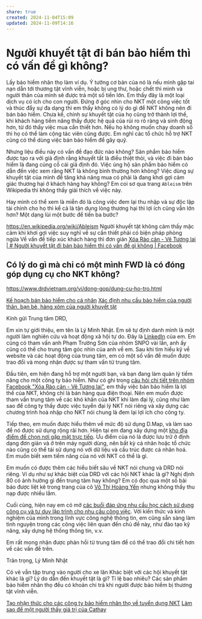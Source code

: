 ```yaml
---
share: true
created: 2024-11-04T15:09
updated: 2024-11-09T14:16
---
```

# Người khuyết tật đi bán bảo hiểm thì có vấn đề gì không? 
Lấy bảo hiểm nhân thọ làm ví dụ. Ý tưởng cơ bản của nó là nếu mình gặp tai nạn dẫn tới thương tật vĩnh viễn, hoặc bị ung thư, hoặc chết thì mình và người thân của mình sẽ được trả một số tiền lớn. Em thấy đây là một loại dịch vụ có ích cho con người. Đứng ở góc nhìn cho NKT một công việc tốt và thúc đẩy sự đa dạng thì em thấy không có lý do gì để NKT không nên đi bán bảo hiểm. Chưa kể, chính sự khuyết tật của họ cũng trở thành lợi thế, khi khách hàng tiềm năng thấy được hệ quả của rủi ro rõ ràng và sinh động hơn, từ đó thấy việc mua cần thiết hơn. Nếu họ không muốn chạy doanh số thì họ có thể làm cộng tác viên cũng được. Em nghĩ các tổ chức hỗ trợ NKT cũng có thể dùng việc bán bảo hiểm để gây quỹ.

Nhưng liệu điều này có vấn đề đạo đức nào không? Sản phẩm bảo hiểm được tạo ra với giả định rằng khuyết tất là điều thiệt thòi, và việc đi bán bảo hiểm là đang củng cố cái giả định đó. Việc ủng hộ sản phẩm bảo hiểm có dẫn đến việc xem rằng NKT là không bình thường hơn không? Việc dùng sự khuyết tật của mình để tăng khả năng mua có phải là đang khơi gợi cảm giác thương hại ở khách hàng hay không? Em coi sơ qua trang `Ableism` trên Wikipedia thì không thấy giải thích về việc này.

Hay mình có thể xem là miễn đó là công việc đem lại thu nhập và sự độc lập tài chính cho họ thì kể cả là tận dụng lòng thương hại thì lợi ích cũng vẫn lớn hơn? Một dạng lùi một bước để tiến ba bước?

https://en.wikipedia.org/wiki/Ableism
Người khuyết tật không cảm thấy mặc cảm khi 
khơi gợi việc suy nghĩ về sự cần thiết phải có biện pháp phòng ngừa
Về vấn đề tiếp xúc khách hàng thì đơn giản 
[Xóa Rào cản - Vẽ Tương lai | # Người khuyết tật đi bán bảo hiểm thì có vấn đề gì không | Facebook](https://www.facebook.com/groups/435488508882765/posts/571568648608083/)


## Có lý do gì mà chỉ có một mình FWD là có đóng góp dụng cụ cho NKT không?
https://www.drdvietnam.org/vi/dong-gop/dung-cu-ho-tro.html

[Kế hoạch bán bảo hiểm cho cá nhân](../../K%E1%BA%BF%20ho%E1%BA%A1ch/K%E1%BA%BF%20ho%E1%BA%A1ch%20b%C3%A1n%20b%E1%BA%A3o%20hi%E1%BB%83m%20cho%20c%C3%A1%20nh%C3%A2n.md)
[Xác định nhu cầu bảo hiểm của người thân, bạn bè, hàng xóm của người khuyết tật](../../Nghi%C3%AAn%20c%E1%BB%A9u%20ng%C6%B0%E1%BB%9Di%20d%C3%B9ng/X%C3%A1c%20%C4%91%E1%BB%8Bnh%20nhu%20c%E1%BA%A7u%20b%E1%BA%A3o%20hi%E1%BB%83m%20c%E1%BB%A7a%20ng%C6%B0%E1%BB%9Di%20th%C3%A2n,%20b%E1%BA%A1n%20b%C3%A8,%20h%C3%A0ng%20x%C3%B3m%20c%E1%BB%A7a%20ng%C6%B0%E1%BB%9Di%20khuy%E1%BA%BFt%20t%E1%BA%ADt.md)


Kính gửi Trung tâm DRD,

Em xin tự giới thiệu, em tên là Lý Minh Nhật. Em sẽ tự định danh mình là một người làm nghiên cứu và hoạt động xã hội tự do. Đây là [LinkedIn](https://doi-thoai.deno.dev/r8.2D.1) của em. Em cũng có tham vấn anh Phạm Trường Sơn của nhóm SNPO vài lần, anh ấy cũng có thể cho trung tâm góc nhìn của anh về em. Sau khi tìm hiểu kỹ về website và các hoạt động của trung tâm, em có một số vấn đề muốn được trao đổi và mong nhận được sự tham vấn từ trung tâm.

Đầu tiên, em hiện đang hỗ trợ một người bạn, và bạn đang làm quản lý tiềm năng cho một công ty bảo hiểm. Như có ghi trong [câu hỏi chi tiết trên nhóm Facebook "Xóa Rào cản - Vẽ Tương lai"](https://www.facebook.com/groups/435488508882765/posts/571568648608083/), em thấy việc bán bảo hiểm là lợi thế của NKT, không chỉ là bán hàng qua điện thoại. Nên em muốn được tham vấn trung tâm về các khó khăn của NKT khi làm đại lý, cũng như làm sao để công ty thấy được việc tuyển đại lý NKT nói riêng và xây dựng các chương trình hoà nhập cho NKT nói chung là đem lại lợi ích cho công ty.

Tiếp theo, em muốn được hiểu thêm về mức độ sử dụng D.Map, và làm sao để nó được sử dụng rộng rãi hơn. Hiện tại em đang xây dựng một [kho địa điểm để chọn nơi gặp mặt trực tiếp](https://doi-thoai.deno.dev/UX.2D.1). Ưu điểm của nó là được lưu trữ ở định dạng đơn giản và ở trên máy người dùng, nên bất kỳ cá nhân hoặc tổ chức nào cũng có thể tái sử dụng nó với dữ liệu và cấu trúc được cá nhân hoá. Em muốn biết xem tiềm năng của nó với NKT có thể là gì. 

Em muốn có được thêm các hiểu biết sâu về NKT nói chung và DRD nói riêng. Ví dụ như sự khác biệt của DRD với các hội NKT khác là gì? Nghị định 80 có ảnh hưởng gì đến trung tâm hay không? Em có đọc qua một số bài báo được liệt kê trong trang của cô [Võ Thị Hoàng Yến](https://www.drdvietnam.org/vi/nhan-vien-drd/1/vo-thi-hoang-yen.html) nhưng không thấy thu nạp được nhiều lắm.

Cuối cùng, hiện nay em có mở [các buổi đáp ứng nhu cầu học cách sử dụng công cụ và tư duy lập trình cho nhu cầu công việc](https://doi-thoai.deno.dev/cac-buoi-dap-ung-nhu-cau-hoc-cach-su-dung-cong-cu-va-tu-duy-lap-trinh-cho-nhu-cau-ca-nhan-hoac-nghien-cuu.2D.1). Với kiến thức và kinh nghiệm của mình trong lĩnh vực công nghệ thông tin, em cũng sẵn sàng làm tình nguyện trong các công việc liên quan đến chủ đề này, như đào tạo kỹ năng, xây dựng hệ thống thông tin, v.v. 

Em rất mong nhận được phản hồi từ trung tâm để có thể trao đổi chi tiết hơn về các vấn đề trên.

Trân trọng, Lý Minh Nhật



Có vẻ vẫn tập trung vào người cho xe lăn
Khác biệt với các hội khuyết tật khác là gì?
Lý do dẫn đến khuyết tật là gì? Tỉ lệ bao nhiêu?
Các sản phẩm bảo hiểm nhân thọ đều có khoản chi trả khi người được bảo hiểm bị thương tật vĩnh viễn. 

[Tạo nhận thức cho các công ty bảo hiểm nhân thọ về tuyển dụng NKT](../../../../M%E1%BA%A1ng%20k%E1%BA%BFt%20n%E1%BB%91i%20nhu%20c%E1%BA%A7u/T%E1%BA%A1o%20nh%E1%BA%ADn%20th%E1%BB%A9c%20cho%20c%C3%A1c%20c%C3%B4ng%20ty%20b%E1%BA%A3o%20hi%E1%BB%83m%20nh%C3%A2n%20th%E1%BB%8D%20v%E1%BB%81%20tuy%E1%BB%83n%20d%E1%BB%A5ng%20NKT.md) 
[Làm sao để một người thấy giá trị của Cathay](../../../../M%E1%BA%A1ng%20k%E1%BA%BFt%20n%E1%BB%91i%20nhu%20c%E1%BA%A7u/L%C3%A0m%20sao%20%C4%91%E1%BB%83%20m%E1%BB%99t%20ng%C6%B0%E1%BB%9Di%20th%E1%BA%A5y%20gi%C3%A1%20tr%E1%BB%8B%20c%E1%BB%A7a%20Cathay.md)


